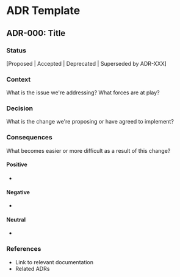 # ADR Template

## ADR-000: Title

### Status
[Proposed | Accepted | Deprecated | Superseded by ADR-XXX]

### Context
What is the issue we're addressing? What forces are at play?

### Decision
What is the change we're proposing or have agreed to implement?

### Consequences
What becomes easier or more difficult as a result of this change?

#### Positive
- 

#### Negative
- 

#### Neutral
- 

### References
- Link to relevant documentation
- Related ADRs